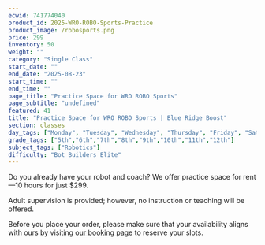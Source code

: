 ```yaml
---
ecwid: 741774040
product_id: 2025-WRO-ROBO-Sports-Practice
product_image: /robosports.png
price: 299
inventory: 50
weight: ""
category: "Single Class"
start_date: ""
end_date: "2025-08-23"
start_time: ""
end_time: ""
page_title: "Practice Space for WRO ROBO Sports"
page_subtitle: "undefined"
featured: 41
title: "Practice Space for WRO ROBO Sports | Blue Ridge Boost"
section: classes
day_tags: ["Monday", "Tuesday", "Wednesday", "Thursday", "Friday", "Saturday", "Sunday"]
grade_tags: ["5th","6th","7th","8th","9th","10th","11th","12th"]
subject_tags: ["Robotics"]
difficulty: "Bot Builders Elite"
---
```

<p>Do you already have your robot and coach? We offer practice space for rent—10 hours for just $299.</p><p>Adult supervision is provided; however, no instruction or teaching will be offered.</p><p>Before you place your order, please make sure that your availability aligns with ours by visiting <a href="https://blueridgeboost-wro-robomission-senior.youcanbook.me" target="_blank">our booking page</a> to reserve your slots.</p>
